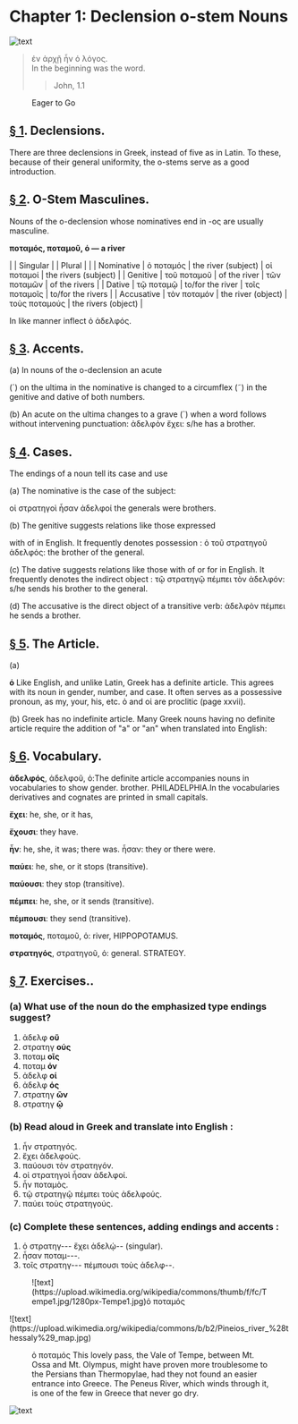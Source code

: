 # Chapter 1: Declension ο-stem Nouns

![text](https://upload.wikimedia.org/wikipedia/commons/7/74/Monument_pedestal_Krates_victory_S399_ancient_agora_museum_Athens.jpg)

>  ἐν ἀρχῇ ἦν ὁ λόγος.<br/>
>  In the beginning was the word.<br/>
>> John, 1.1


<figure><head>Eager to Go</head></figure>

## [§ 1](#para1). Declensions.
There are three declensions in Greek,
instead of five as in Latin. To these, because of their general uniformity, the o-stems serve as a good introduction.

## [§ 2](#para2). Ο-Stem Masculines.
Nouns of the ο-declension
whose nominatives end in -ος are usually masculine.

**ποταμός, ποταμοῦ, ὁ — a river**


| | Singular |  | Plural |  | 
| Nominative | ὁ ποταμός | the river (subject) | οἱ ποταμοί | the rivers (subject) | 
| Genitive | τοῦ ποταμοῦ | of the river | τῶν ποταμῶν | of the rivers | 
| Dative | τῷ ποταμῷ | to/for the river | τοῖς ποταμοῖς | to/for the rivers | 
| Accusative | τὸν ποταμόν | the river (object) | τοὺς ποταμούς | the rivers (object) | 







In like manner inflect ὁ ἀδελφός.

## [§ 3](#para3). Accents.
(a) In nouns of the ο-declension an acute

(´) on the ultima in the nominative is changed to a
circumflex (῀) in the genitive and dative of both numbers.





<pb n="2"/>


(b) An acute on the ultima changes to a grave (`)
when a word follows without intervening punctuation:
<foreign xml:id="p3.1">ἀδελφὸν ἔχει</foreign>: <gloss target="p3.1">s/he has a brother.</gloss>



## [§ 4](#para4). Cases.
The endings of a noun tell its case and use

(a) The nominative is the case of the subject:

<foreign>οἱ στρατηγοὶ ἦσαν ἀδελφοί</foreign> <gloss>the generals were brothers.</gloss>

(b) The genitive suggests relations like those expressed

with of in English. It frequently denotes possession :
<foreign>ὁ τοῦ στρατηγοῦ ἀδελφός:</foreign> <gloss>the brother of the general.</gloss>

(c) The dative suggests relations like those with of or
for in English. It frequently denotes the indirect object :
<foreign>τῷ στρατηγῷ πέμπει τὸν ἀδελφόν:</foreign> <gloss>s/he sends his brother to the general.</gloss>

(d) The accusative is the direct object of a transitive
verb: ἀδελφὸν πέμπει he sends a brother.

## [§ 5](#para5). The Article.

(a) 

**ὁ** Like English, and unlike Latin,
Greek has a definite article. This agrees with its noun
in gender, number, and case. It often serves as a possessive pronoun, as my, your, his, etc. ὁ and οἱ are proclitic
(page xxvii).

(b) Greek has no indefinite article. Many Greek nouns having no definite article require the addition of "a" or "an" when translated into English:

## [§ 6](#para6). Vocabulary.

<list type="vocab">


**ἀδελφός**, ἀδελφοῦ, ὁ:<note>The definite article accompanies nouns in vocabularies to show gender.</note> brother.  PHILADELPHIA.<note>In the vocabularies derivatives and cognates are printed in small capitals.</note>



**ἔχει**: he, she, or it has,


**ἔχουσι**: they have.


**ἦν**: he, she, it was;  there was.
<rs n="https://atlas-test.fly.dev/morphology/form/245/" type="lemma">ἦσαν</rs>: they or there were.


**παύει**: he, she, or it stops (transitive).



**παύουσι**: they stop (transitive).


**πέμπει**: he, she, or it sends (transitive).


**πέμπουσι**: they send (transitive).


**ποταμός**, ποταμοῦ, ὁ: river, HIPPOPOTAMUS.


**στρατηγός**, στρατηγοῦ, ὁ: general. STRATEGY.







<pb n="3"/>


## [§ 7](#para7). Exercises..


### (a) What use of the noun do the **emphasized type** endings suggest?

1. ἀδελφ **οῦ**
2. στρατηγ **ούς**
3. ποταμ **οῖς**
4. ποταμ **όν**
5. ἀδελφ **οί**
6. ἀδελφ **ός**
7. στρατηγ **ῶν**
8. στρατηγ **ῷ**


### (b) Read aloud in Greek and translate into English :





1. ἦν στρατηγός.
2. ἔχει ἀδελφούς.
3. παύουσι τὸν στρατηγόν.
4. οἱ στρατηγοὶ ἦσαν ἀδελφοί. 
5. ἦν ποταμὸς. 
6. τῷ στρατηγῷ πέμπει τοὺς ἀδελφούς.
7. παύει τοὺς στρατηγούς.


### (c) Complete these sentences, adding endings and accents :


1. ὁ στρατηγ--- ἔχει ἀδελῴ-- (singular). 
2. ἦσαν ποταμ---.
3. τοῖς στρατηγ--- πέμπουσι τοὺς ἀδελφ--.



<figure>![text](https://upload.wikimedia.org/wikipedia/commons/thumb/f/fc/Tempe1.jpg/1280px-Tempe1.jpg)<head>ὁ ποταμός</head></figure>
![text](https://upload.wikimedia.org/wikipedia/commons/b/b2/Pineios_river_%28thessaly%29_map.jpg)
<figure><head>ὁ ποταμός</head>
This lovely pass, the Vale of Tempe, between Mt. Ossa and Mt. Olympus,
might have proven more troublesome to the Persians than Thermopylae, had
they not found an easier entrance into Greece. The Peneus River, which
winds through it, is one of the few in Greece that never go dry.</figure>

![text](https://upload.wikimedia.org/wikipedia/commons/thumb/2/25/%CE%A0%CE%B7%CE%BD%CE%B5%CE%B9%CF%8C%CF%82-Pinios_river.jpg/640px-%CE%A0%CE%B7%CE%BD%CE%B5%CE%B9%CF%8C%CF%82-Pinios_river.jpg)

<pb n="4"/>




